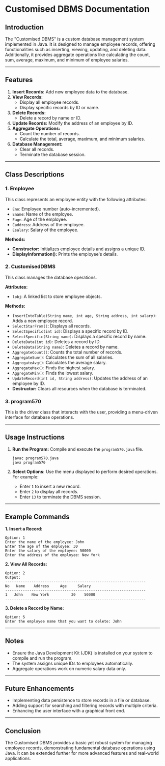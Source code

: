 # Customised DBMS Documentation

## Introduction
The "Customised DBMS" is a custom database management system implemented in Java. It is designed to manage employee records, offering functionalities such as inserting, viewing, updating, and deleting data. Additionally, it provides aggregate operations like calculating the count, sum, average, maximum, and minimum of employee salaries.

---

## Features
1. **Insert Records:** Add new employee data to the database.
2. **View Records:**
   - Display all employee records.
   - Display specific records by ID or name.
3. **Delete Records:**
   - Delete a record by name or ID.
4. **Update Records:** Modify the address of an employee by ID.
5. **Aggregate Operations:**
   - Count the number of records.
   - Calculate the total, average, maximum, and minimum salaries.
6. **Database Management:**
   - Clear all records.
   - Terminate the database session.

---

## Class Descriptions
### 1. **Employee**
This class represents an employee entity with the following attributes:
- `Eno`: Employee number (auto-incremented).
- `Ename`: Name of the employee.
- `Eage`: Age of the employee.
- `Eaddress`: Address of the employee.
- `Esalary`: Salary of the employee.

**Methods:**
- **Constructor:** Initializes employee details and assigns a unique ID.
- **DisplayInformation():** Prints the employee's details.

### 2. **CustomisedDBMS**
This class manages the database operations.

**Attributes:**
- `lobj`: A linked list to store employee objects.

**Methods:**
- `InsertIntoTable(String name, int age, String address, int salary)`: Adds a new employee record.
- `SelectStarFrom()`: Displays all records.
- `SelectSpecific(int id)`: Displays a specific record by ID.
- `SelectSpecific(String name)`: Displays a specific record by name.
- `DeleteData(int id)`: Deletes a record by ID.
- `DeleteData(String name)`: Deletes a record by name.
- `AggregateCount()`: Counts the total number of records.
- `AggregateSum()`: Calculates the sum of all salaries.
- `AggregateAvg()`: Calculates the average salary.
- `AggregateMax()`: Finds the highest salary.
- `AggregateMin()`: Finds the lowest salary.
- `UpdateRecord(int id, String address)`: Updates the address of an employee by ID.
- **Destructor:** Clears all resources when the database is terminated.

### 3. **program570**
This is the driver class that interacts with the user, providing a menu-driven interface for database operations.

---

## Usage Instructions
1. **Run the Program:**
   Compile and execute the `program570.java` file.

   ```
   javac program570.java
   java program570
   ```

2. **Select Options:**
   Use the menu displayed to perform desired operations. For example:
   - Enter `1` to insert a new record.
   - Enter `2` to display all records.
   - Enter `13` to terminate the DBMS session.

---

## Example Commands
**1. Insert a Record:**
```
Option: 1
Enter the name of the employee: John
Enter the age of the employee: 30
Enter the salary of the employee: 50000
Enter the address of the employee: New York
```

**2. View All Records:**
```
Option: 2
Output:
----------------------------------------------------------------
No	 Name 	 Address 	 Age 	 Salary 
----------------------------------------------------------------
1	John	New York		  30	50000
----------------------------------------------------------------
```

**3. Delete a Record by Name:**
```
Option: 5
Enter the employee name that you want to delete: John
```

---

## Notes
- Ensure the Java Development Kit (JDK) is installed on your system to compile and run the program.
- The system assigns unique IDs to employees automatically.
- Aggregate operations work on numeric salary data only.

---

## Future Enhancements
- Implementing data persistence to store records in a file or database.
- Adding support for searching and filtering records with multiple criteria.
- Enhancing the user interface with a graphical front end.

---

## Conclusion
The Customised DBMS provides a basic yet robust system for managing employee records, demonstrating fundamental database operations using Java. It can be extended further for more advanced features and real-world applications.


